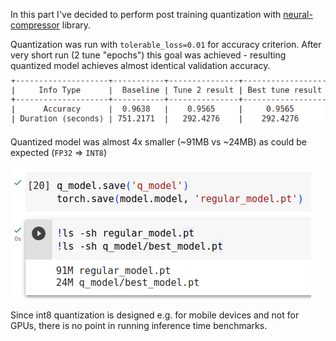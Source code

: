 In this part I've decided to perform post training quantization with [neural-compressor](https://github.com/intel/neural-compressor) library.


Quantization was run with `tolerable_loss=0.01` for accuracy criterion. After very short run (2 tune "epochs") this goal was achieved - resulting quantized model achieves almost identical validation accuracy.

![results](results.png)

Quantized model was almost 4x smaller (~91MB vs ~24MB) as could be expected (`FP32` => `INT8`) 

![model_size](model_size.png)

Since int8 quantization is designed e.g. for mobile devices and not for GPUs, there is no point in running inference time benchmarks.
